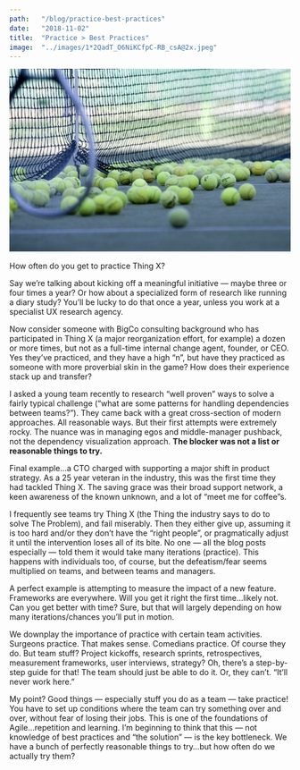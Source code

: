 ```yaml
---
path:	"/blog/practice-best-practices"
date:	"2018-11-02"
title:	"Practice > Best Practices"
image:	"../images/1*2QadT_O6NiKCfpC-RB_csA@2x.jpeg"
---
```


![](../images/1*2QadT_O6NiKCfpC-RB_csA@2x.jpeg)

How often do you get to practice Thing X?

Say we’re talking about kicking off a meaningful initiative — maybe three or four times a year? Or how about a specialized form of research like running a diary study? You’ll be lucky to do that once a year, unless you work at a specialist UX research agency.

Now consider someone with BigCo consulting background who has participated in Thing X (a major reorganization effort, for example) a dozen or more times, but not as a full-time internal change agent, founder, or CEO. Yes they’ve practiced, and they have a high “n”, but have they practiced as someone with more proverbial skin in the game? How does their experience stack up and transfer?

I asked a young team recently to research “well proven” ways to solve a fairly typical challenge (“what are some patterns for handling dependencies between teams?”). They came back with a great cross-section of modern approaches. All reasonable ways. But their first attempts were extremely rocky. The nuance was in managing egos and middle-manager pushback, not the dependency visualization approach. **The blocker was not a list or reasonable things to try.**

Final example…a CTO charged with supporting a major shift in product strategy. As a 25 year veteran in the industry, this was the first time they had tackled Thing X. The saving grace was their broad support network, a keen awareness of the known unknown, and a lot of “meet me for coffee”s.

I frequently see teams try Thing X (the Thing the industry says to do to solve The Problem), and fail miserably. Then they either give up, assuming it is too hard and/or they don’t have the “right people”, or pragmatically adjust it until the intervention loses all of its bite. No one — all the blog posts especially — told them it would take many iterations (practice). This happens with individuals too, of course, but the defeatism/fear seems multiplied on teams, and between teams and managers.

A perfect example is attempting to measure the impact of a new feature. Frameworks are everywhere. Will you get it right the first time…likely not. Can you get better with time? Sure, but that will largely depending on how many iterations/chances you’ll put in motion.

We downplay the importance of practice with certain team activities. Surgeons practice. That makes sense. Comedians practice. Of course they do. But team stuff? Project kickoffs, research sprints, retrospectives, measurement frameworks, user interviews, strategy? Oh, there’s a step-by-step guide for that! The team should just be able to do it. Or, they can’t. “It’ll never work here.”

My point? Good things — especially stuff you do as a team — take practice! You have to set up conditions where the team can try something over and over, without fear of losing their jobs. This is one of the foundations of Agile…repetition and learning. I’m beginning to think that this — not knowledge of best practices and “the solution” — is the key bottleneck. We have a bunch of perfectly reasonable things to try…but how often do we actually try them?

